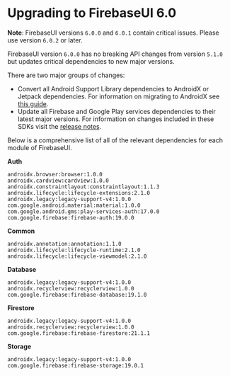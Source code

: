 # Upgrading to FirebaseUI 6.0

**Note**: FirebaseUI versions `6.0.0` and `6.0.1` contain critical issues. Please use version
`6.0.2` or later.

FirebaseUI version `6.0.0` has no breaking API changes from version `5.1.0` but updates
critical dependencies to new major versions.

There are two major groups of changes:

 * Convert all Android Support Library dependencies to AndroidX or Jetpack dependencies. For
   information on migrating to AndroidX see [this guide][androidx-migrate].
 * Update all Firebase and Google Play services dependencies to their latest major versions. For
   information on changes included in these SDKs visit the [release notes][firebase-relnotes].


Below is a comprehensive list of all of the relevant dependencies for each module of FirebaseUI.


**Auth**

```
androidx.browser:browser:1.0.0
androidx.cardview:cardview:1.0.0
androidx.constraintlayout:constraintlayout:1.1.3
androidx.lifecycle:lifecycle-extensions:2.1.0
androidx.legacy:legacy-support-v4:1.0.0
com.google.android.material:material:1.0.0
com.google.android.gms:play-services-auth:17.0.0
com.google.firebase:firebase-auth:19.0.0
```

**Common**

```
androidx.annotation:annotation:1.1.0
androidx.lifecycle:lifecycle-runtime:2.1.0
androidx.lifecycle:lifecycle-viewmodel:2.1.0
```

**Database**

```
androidx.legacy:legacy-support-v4:1.0.0
androidx.recyclerview:recyclerview:1.0.0
com.google.firebase:firebase-database:19.1.0
```

**Firestore**

```
androidx.legacy:legacy-support-v4:1.0.0
androidx.recyclerview:recyclerview:1.0.0
com.google.firebase:firebase-firestore:21.1.1
```

**Storage**

```
androidx.legacy:legacy-support-v4:1.0.0
com.google.firebase:firebase-storage:19.0.1
```

[androidx-migrate]: https://developer.android.com/jetpack/androidx/migrate
[firebase-relnotes]: https://firebase.google.com/support/release-notes/android
